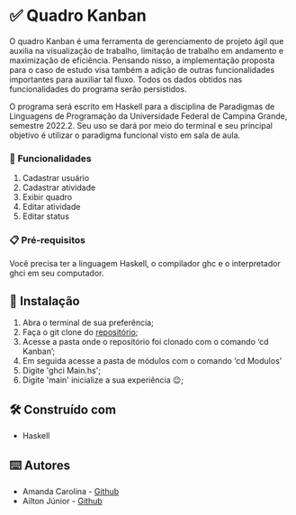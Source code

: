 # ✅ Quadro Kanban 

O quadro Kanban é uma ferramenta de gerenciamento de projeto ágil que auxilia na visualização de trabalho, limitação de trabalho em andamento e maximização de eficiência. Pensando nisso, a implementação proposta para o caso de estudo visa também a adição de outras funcionalidades importantes para auxiliar tal fluxo. Todos os dados obtidos nas funcionalidades do programa serão persistidos.

O programa será escrito em Haskell para a disciplina de Paradigmas de Linguagens de Programação da Universidade Federal de Campina Grande, semestre 2022.2. Seu uso se dará por meio do terminal e seu principal objetivo é utilizar o paradigma funcional visto em sala de aula.

### 🔧 Funcionalidades

1. Cadastrar usuário
2. Cadastrar atividade
3. Exibir quadro
4. Editar atividade
5. Editar status


### 📋 Pré-requisitos

Você precisa ter a linguagem Haskell, o compilador ghc e o interpretador ghci em seu computador.

## 🔧 Instalação

1. Abra o terminal de sua preferência;
2. Faça o git clone do [repositório](https://github.com/amandacls/Kanban/);
3. Acesse a pasta onde o repositório foi clonado com o comando ‘cd Kanban’;
4. Em seguida acesse a pasta de módulos com o comando ‘cd Modulos’
5. Digite 'ghci Main.hs';
6. Digite 'main' inicialize a sua experiência 😉;

## 🛠️ Construído com

* Haskell

## ⌨️ Autores

* Amanda Carolina - [Github](https://github.com/amandacls)
* Ailton Júnior - [Github](https://github.com/ailtonjaj)
